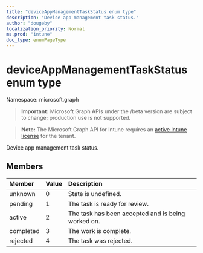 ```yaml
---
title: "deviceAppManagementTaskStatus enum type"
description: "Device app management task status."
author: "dougeby"
localization_priority: Normal
ms.prod: "intune"
doc_type: enumPageType
---
```


# deviceAppManagementTaskStatus enum type

Namespace: microsoft.graph

> **Important:** Microsoft Graph APIs under the /beta version are subject to change; production use is not supported.

> **Note:** The Microsoft Graph API for Intune requires an [active Intune license](https://go.microsoft.com/fwlink/?linkid=839381) for the tenant.

Device app management task status.

## Members
|Member|Value|Description|
|:---|:---|:---|
|unknown|0|State is undefined.|
|pending|1|The task is ready for review.|
|active|2|The task has been accepted and is being worked on.|
|completed|3|The work is complete.|
|rejected|4|The task was rejected.|



